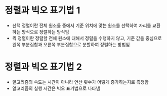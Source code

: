 # 정렬과 빅오 표기법 1

- 선택 정렬이란 전체 원소들 중에서 기준 위치에 맞는 원소를 선택하여 자리를 교환하는 방식으로 정렬하는 방식임
- 퀵 정렬이란 정렬할 전체 원소에 대해서 정렬을 수행하지 않고, 기준 값을 중심으로 왼쪽 부분집합과 오른쪽 부분집합으로 분할하여 정렬하는 방법임

# 정렬과 빅오 표기법 2

- 알고리즘의 속도는 시간이 아니라 연산 횟수가 어떻게 증가하는지로 측정함
- 알고리즘의 실행 시간은 빅오 표기법으로 나타냄
